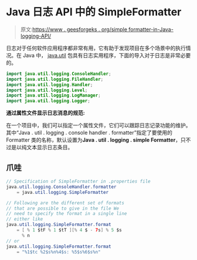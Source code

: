 # Java 日志 API 中的 SimpleFormatter

> 原文:[https://www . geesforgeks . org/simple formatter-in-Java-logging-API/](https://www.geeksforgeeks.org/simpleformatter-in-java-logging-api/)

日志对于任何软件应用程序都非常有用，它有助于发现项目在多个场景中的执行情况。在 Java 中， [java.util](https://www.geeksforgeeks.org/java-util-package-java/#:~:text=It%20contains%20the%20collections%20framework,the%20Important%20Classes%20in%20Java.) 包具有日志实用程序，下面的导入对于日志是非常必要的。

```java
import java.util.logging.ConsoleHandler;
import java.util.logging.FileHandler;
import java.util.logging.Handler;
import java.util.logging.Level;
import java.util.logging.LogManager;
import java.util.logging.Logger;
```

**通过属性文件显示日志消息的规范:**

在一个项目中，我们可以指定一个属性文件，它们可以跟踪日志记录功能的维护。其中“Java . util . logging . console handler . formatter”指定了要使用的 Formatter 类的名称，默认设置为**Java . util . logging . simple Formatter**，只不过是以纯文本显示日志条目。

## 爪哇

```java
// Specification of SimpleFormatter in .properties file
java.util.logging.ConsoleHandler.formatter
    = java.util.logging.SimpleFormatter

// Following are the different set of formats
// that are possible to give in the file We
// need to specify the format in a single line
// either like
java.util.logging.SimpleFormatter.format
    = [ % 1 $tF % 1 $tT ][% 4 $ - 7s] % 5 $s
      % n
// or
java.util.logging.SimpleFormatter.format
    = "%1$tc %2$s%n%4$s: %5$s%6$s%n"
```